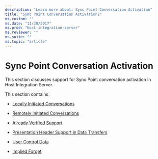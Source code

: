 ```yaml
---
description: "Learn more about: Sync Point Conversation Activation"
title: "Sync Point Conversation Activation2"
ms.custom: ""
ms.date: "11/30/2017"
ms.prod: "host-integration-server"
ms.reviewer: ""
ms.suite: ""
ms.topic: "article"
---
```

# Sync Point Conversation Activation
This section discusses support for Sync Point conversation activation in Host Integration Server.  
  
 This section contains:  
  
-   [Locally Initiated Conversations](../core/locally-initiated-conversations1.md)  
  
-   [Remotely Initiated Conversations](../core/remotely-initiated-conversations1.md)  
  
-   [Already Verified Support](../core/already-verified-support1.md)  
  
-   [Presentation Header Support in Data Transfers](../core/presentation-header-support-in-data-transfers2.md)  
  
-   [User Control Data](../core/user-control-data2.md)  
  
-   [Implied Forget](../core/implied-forget2.md)
